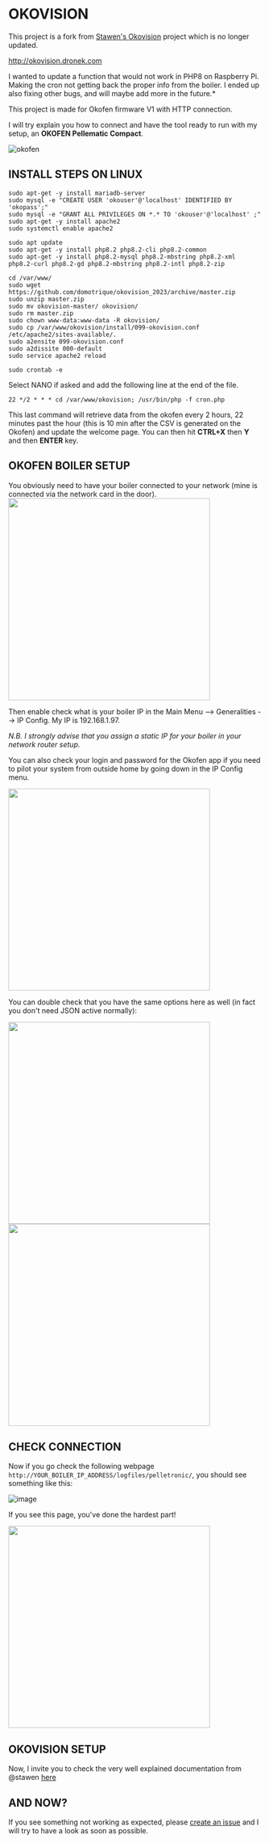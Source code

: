 # OKOVISION

This project is a fork from [Stawen's Okovision](https://github.com/stawen/okovision) project which is no longer updated.

<http://okovision.dronek.com>

I wanted to update a function that would not work in PHP8 on Raspberry Pi. Making the cron not getting back the proper info from the boiler.
I ended up also fixing other bugs, and will maybe add more in the future.*

This project is made for Okofen firmware V1 with HTTP connection.

I will try explain you how to connect and have the tool ready to run with my setup, an **OKOFEN Pellematic Compact**.

![okofen](https://github.com/Domotrique/okovision_2023/assets/148430940/0b602cf1-83f3-4a7b-b27e-791ff7c21e08)

## INSTALL STEPS ON LINUX

```
sudo apt-get -y install mariadb-server
sudo mysql -e "CREATE USER 'okouser'@'localhost' IDENTIFIED BY 'okopass';"
sudo mysql -e "GRANT ALL PRIVILEGES ON *.* TO 'okouser'@'localhost' ;"
sudo apt-get -y install apache2
sudo systemctl enable apache2

sudo apt update
sudo apt-get -y install php8.2 php8.2-cli php8.2-common
sudo apt-get -y install php8.2-mysql php8.2-mbstring php8.2-xml php8.2-curl php8.2-gd php8.2-mbstring php8.2-intl php8.2-zip

cd /var/www/
sudo wget https://github.com/domotrique/okovision_2023/archive/master.zip
sudo unzip master.zip
sudo mv okovision-master/ okovision/
sudo rm master.zip
sudo chown www-data:www-data -R okovision/
sudo cp /var/www/okovision/install/099-okovision.conf /etc/apache2/sites-available/.
sudo a2ensite 099-okovision.conf
sudo a2dissite 000-default
sudo service apache2 reload
```
```sudo crontab -e```

Select NANO if asked and add the following line at the end of the file.

```22 */2 * * * cd /var/www/okovision; /usr/bin/php -f cron.php```

This last command will retrieve data from the okofen every 2 hours, 22 minutes past the hour (this is 10 min after the CSV is generated on the Okofen) and update the welcome page.
You can then hit **CTRL+X** then **Y** and then **ENTER** key.

## OKOFEN BOILER SETUP

You obviously need to have your boiler connected to your network (mine is connected via the network card in the door).
<img src="https://user-images.githubusercontent.com/148430940/276640137-60296231-e49c-4efd-8bd3-1d302871470c.jpg" width="400">

Then enable check what is your boiler IP in the Main Menu --> Generalities --> IP Config. My IP is 192.168.1.97.

*N.B. I strongly advise that you assign a static IP for your boiler in your network router setup.*

You can also check your login and password for the Okofen app if you need to pilot your system from outside home by going down in the IP Config menu.

<img src="https://user-images.githubusercontent.com/148430940/276642949-db8c907f-f5f6-452b-96af-23df09ab5c51.jpg" width="400">

You can double check that you have the same options here as well (in fact you don't need JSON active normally):

<img src="https://user-images.githubusercontent.com/148430940/276643580-279b40c7-6585-45ed-a2b1-e9b5d2ba6230.jpg" width="400">
<img src="https://user-images.githubusercontent.com/148430940/276643781-d7bb6539-c6a2-42d1-b7f8-f0d45cd3d881.jpg" width="400">

## CHECK CONNECTION

Now if you go check the following webpage ```http://YOUR_BOILER_IP_ADDRESS/logfiles/pelletronic/```, you should see something like this:

![image](https://github.com/Domotrique/okovision_2023/assets/148430940/3b6a26d9-4499-43f6-8505-53ded15d6c5b)

If you see this page, you've done the hardest part!

<img src="https://user-images.githubusercontent.com/148430940/276651209-10c7936f-aa83-47ab-a2ec-c3e727c193df.jpg" width="400">

## OKOVISION SETUP

Now, I invite you to check the very well explained documentation from @stawen [here](https://okovision.dronek.com/documentation/configuration/setup/)

## AND NOW?

If you see something not working as expected, please [create an issue](https://github.com/Domotrique/okovision_2023/issues/new/choose) and I will try to have a look as soon as possible.
